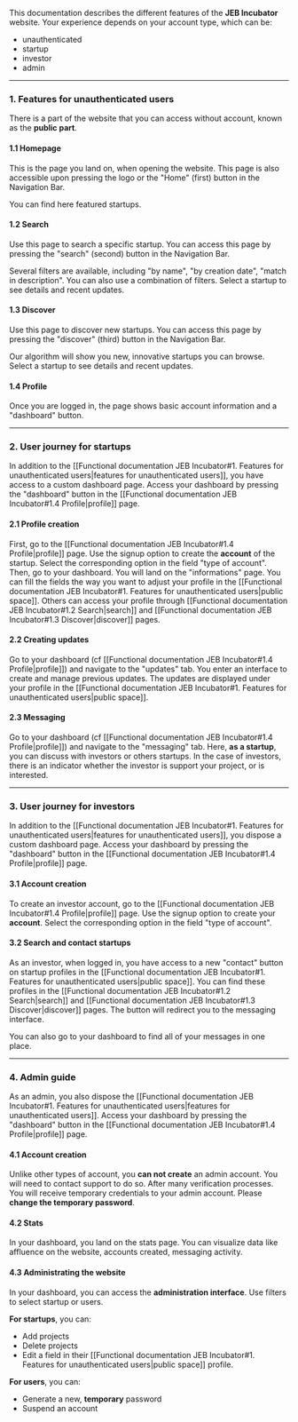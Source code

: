 
This documentation describes the different features of the **JEB Incubator** website. Your experience depends on your account type, which can be:
- unauthenticated
- startup
- investor
- admin


---
### 1. Features for unauthenticated users

There is a part of the website that you can access without account, known as the **public part**.
#### 1.1 Homepage
This is the page you land on, when opening the website. This page is also accessible upon pressing the logo or the "Home" (first) button in the Navigation Bar.

You can find here featured startups.
#### 1.2 Search
Use this page to search a specific startup. You can access this page by pressing the "search" (second) button in the Navigation Bar. 

Several filters are available, including "by name", "by creation date", "match in description". You can also use a combination of filters. Select a startup to see details and recent updates.

#### 1.3 Discover
Use this page to discover new startups. You can access this page by pressing the "discover" (third) button in the Navigation Bar.

Our algorithm will show you new, innovative startups you can browse. Select a startup to see details and recent updates.

#### 1.4 Profile

Once you are logged in, the page shows basic account information and a "dashboard" button.


---

### 2. User journey for startups

In addition to the [[Functional documentation JEB Incubator#1. Features for unauthenticated users|features for unauthenticated users]], you have access to a custom dashboard page. Access your dashboard by pressing the "dashboard" button in the [[Functional documentation JEB Incubator#1.4 Profile|profile]] page.

#### 2.1 Profile creation
First, go to the [[Functional documentation JEB Incubator#1.4 Profile|profile]] page. Use the signup option to create the **account** of the startup. Select the corresponding option in the field "type of account". Then, go to your dashboard. You will land on the "informations" page. You can fill the fields the way you want to adjust your profile in the [[Functional documentation JEB Incubator#1. Features for unauthenticated users|public space]]. Others can access your profile through [[Functional documentation JEB Incubator#1.2 Search|search]] and [[Functional documentation JEB Incubator#1.3 Discover|discover]] pages.

#### 2.2 Creating updates
Go to your dashboard (cf [[Functional documentation JEB Incubator#1.4 Profile|profile]]) and navigate to the "updates" tab. You enter an interface to create and manage previous updates. The updates are displayed under your profile in the [[Functional documentation JEB Incubator#1. Features for unauthenticated users|public space]].

#### 2.3 Messaging
Go to your dashboard (cf [[Functional documentation JEB Incubator#1.4 Profile|profile]]) and navigate to the "messaging" tab. Here, **as a startup**, you can discuss with investors or others startups. In the case of investors, there is an indicator whether the investor is support your project, or is interested.


---

### 3. User journey for investors

In addition to the [[Functional documentation JEB Incubator#1. Features for unauthenticated users|features for unauthenticated users]], you dispose a custom dashboard page. Access your dashboard by pressing the "dashboard" button in the [[Functional documentation JEB Incubator#1.4 Profile|profile]] page.

#### 3.1 Account creation
To create an investor account, go to the [[Functional documentation JEB Incubator#1.4 Profile|profile]] page. Use the signup option to create your **account**. Select the corresponding option in the field "type of account".

#### 3.2 Search and contact startups
As an investor, when logged in, you have access to a new "contact" button on startup profiles in the [[Functional documentation JEB Incubator#1. Features for unauthenticated users|public space]]. You can find these profiles in the [[Functional documentation JEB Incubator#1.2 Search|search]] and [[Functional documentation JEB Incubator#1.3 Discover|discover]] pages. The button will redirect you to the messaging interface.

You can also go to your dashboard to find all of your messages in one place.


---

### 4. Admin guide

As an admin, you also dispose the [[Functional documentation JEB Incubator#1. Features for unauthenticated users|features for unauthenticated users]]. Access your dashboard by pressing the "dashboard" button in the [[Functional documentation JEB Incubator#1.4 Profile|profile]] page. 

#### 4.1 Account creation

Unlike other types of account, you **can not create** an admin account. You will need to contact support to do so. After many verification processes. You will receive temporary credentials to your admin account. Please **change the temporary password**. 

#### 4.2 Stats

In your dashboard, you land on the stats page. You can visualize data like affluence on the website, accounts created, messaging activity.

#### 4.3 Administrating the website

In your dashboard, you can access the **administration interface**. Use filters to select startup or users.

**For startups**, you can:
- Add projects
- Delete projects
- Edit a field in their [[Functional documentation JEB Incubator#1. Features for unauthenticated users|public space]] profile.

**For users**, you can:
- Generate a new, **temporary** password
- Suspend an account
